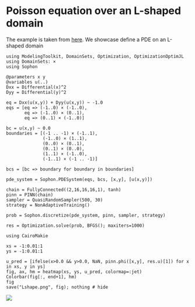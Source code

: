 # Poisson equation over an L-shaped domain

The example is taken from [here](https://arxiv.org/pdf/1907.04502.pdf). We showcase define a PDE on an L-shaped domain

```@example L
using ModelingToolkit, DomainSets, Optimization, OptimizationOptimJL
using DomainSets: ×
using Sophon

@parameters x y
@variables u(..)
Dxx = Differential(x)^2
Dyy = Differential(y)^2

eq = Dxx(u(x,y)) + Dyy(u(x,y)) ~ -1.0
eqs = [eq => (-1..0) × (-1..0),
       eq => (-1..0) × (0..1),
       eq => (0..1) × (-1..0)]

bc = u(x,y) ~ 0.0
boundaries = [(-1 .. -1) × (-1..1),
              (-1..0) × (1..1),
              (0..0) × (0..1),
              (0..1) × (0..0),
              (1..1) × (-1..0),
              (-1..1) × (-1 .. -1)]

bcs = [bc => boundary for boundary in boundaries]

pde_system = Sophon.PDESystem(eqs, bcs, [x,y], [u(x,y)])
```

```@example L
chain = FullyConnected((2,16,16,16,1), tanh)
pinn = PINN(chain)
sampler = QuasiRandomSampler(500, 30)
strategy = NonAdaptiveTraining()

prob = Sophon.discretize(pde_system, pinn, sampler, strategy)

res = Optimization.solve(prob, BFGS(); maxiters=1000)

using CairoMakie

xs = -1:0.01:1
ys = -1:0.01:1

u_pred = [ifelse(x>0.0 && y>0.0, NaN, pinn.phi([x,y], res.u)[1]) for x in xs, y in ys]
fig, ax, hm = heatmap(xs, ys, u_pred, colormap=:jet)
Colorbar(fig[:, end+1], hm)
fig
save("Lshape.png", fig); nothing # hide
```
![](Lshape.png)
